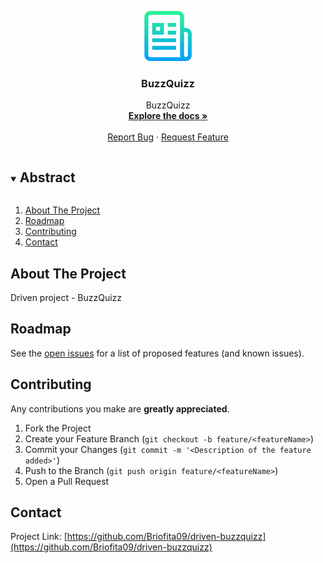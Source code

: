 <p align="center">
  <a href="https://github.com/Briofita09/driven-buzzquizz">
    <img src="info/readme.png" alt="readme-logo" width="80" height="80">
  </a>

  <h3 align="center">BuzzQuizz</h3>

  <p align="center">
    BuzzQuizz
    <br />
    <a href="https://github.com/Briofita09/driven-buzzquizz"><strong>Explore the docs »</strong></a>
    <br />
    <br />
    <a href="https://github.com/Briofita09/driven-buzzquizz/issues">Report Bug</a>
    ·
    <a href="https://github.com/Briofita09/driven-buzzquizz/issues">Request Feature</a>
  </p>
</p>

<details open="open">
  <summary><h2 style="display: inline-block">Abstract</h2></summary>
  <ol>
    <li>
      <a href="#about-the-project">About The Project</a>
    </li>
    <li><a href="#roadmap">Roadmap</a></li>
    <li><a href="#contributing">Contributing</a></li>
    <li><a href="#contact">Contact</a></li>
  </ol>
</details>

## About The Project

Driven project - BuzzQuizz

## Roadmap

See the [open issues](https://github.com/Briofita09/driven-buzzquizz/issues) for a list of proposed features (and known issues).

## Contributing

Any contributions you make are **greatly appreciated**.

1. Fork the Project
2. Create your Feature Branch (`git checkout -b feature/<featureName>`)
3. Commit your Changes (`git commit -m '<Description of the feature added>'`)
4. Push to the Branch (`git push origin feature/<featureName>`)
5. Open a Pull Request

## Contact

Project Link: [https://github.com/Briofita09/driven-buzzquizz](https://github.com/Briofita09/driven-buzzquizz)
